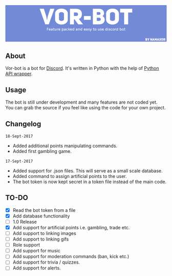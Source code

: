 ![Alt Text](logo.png)

## About

Vor-bot is a bot for [Discord](https://discordapp.com/). It's written in Python with the help of [Python API wrapper](https://github.com/Rapptz/discord.py).

## Usage
The bot is still under development and many features are not coded yet. You can grab the source if you feel like using the code for your own project.

## Changelog

```
18-Sept-2017
```
>
+ Added additional points manipulating commands.
+ Added first gambling game.


```
17-Sept-2017
```

>
+ Added support for .json files. This will serve as a small scale database.
+ Added command to assign artificial points to the user.
+ The bot token is now kept secret in a token file instead of the main code.

## TO-DO

- [x] Read the bot token from a file
- [x] Add database functionality
- [ ] 1.0 Release
- [x] Add support for artificial points i.e. gambling, trade etc.
- [ ] Add support to linking images
- [ ] Add support to linking gifs
- [ ] Role support
- [ ] Add support for music
- [ ] Add support for moderation commands (ban, kick etc.)
- [ ] Add support for trivia / quizzes.
- [ ] Add support for alerts.
